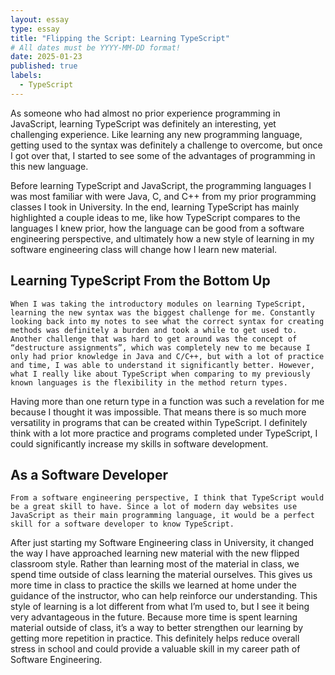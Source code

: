 ```yaml
---
layout: essay
type: essay
title: "Flipping the Script: Learning TypeScript"
# All dates must be YYYY-MM-DD format!
date: 2025-01-23
published: true
labels:
  - TypeScript
---
```


As someone who had almost no prior experience programming in JavaScript, learning TypeScript was definitely an interesting, yet challenging experience. Like learning any new programming language, getting used to the syntax was definitely a challenge to overcome, but once I got over that, I started to see some of the advantages of programming in this new language. 

Before learning TypeScript and JavaScript, the programming languages I was most familiar with were Java, C, and C++ from my prior programming classes I took in University. In the end, learning TypeScript has mainly highlighted a couple ideas to me, like how TypeScript compares to the languages I knew prior, how the language can be good from a software engineering perspective, and ultimately how a new style of learning in my software engineering class will change how I learn new material.

## Learning TypeScript From the Bottom Up 
	When I was taking the introductory modules on learning TypeScript, learning the new syntax was the biggest challenge for me. Constantly looking back into my notes to see what the correct syntax for creating methods was definitely a burden and took a while to get used to. Another challenge that was hard to get around was the concept of “destructure assignments”, which was completely new to me because I only had prior knowledge in Java and C/C++, but with a lot of practice and time, I was able to understand it significantly better. However, what I really like about TypeScript when comparing to my previously known languages is the flexibility in the method return types. 

Having more than one return type in a function was such a revelation for me because I thought it was impossible. That means there is so much more versatility in programs that can be created within TypeScript. I definitely think with a lot more practice and programs completed under TypeScript, I could significantly increase my skills in software development.

## As a Software Developer 
	From a software engineering perspective, I think that TypeScript would be a great skill to have. Since a lot of modern day websites use JavaScript as their main programming language, it would be a perfect skill for a software developer to know TypeScript. 

After just starting my Software Engineering class in University, it changed the way I have approached learning new material with the new flipped classroom style. Rather than learning most of the material in class, we spend time outside of class learning the material ourselves. This gives us more time in class to practice the skills we learned at home under the guidance of the instructor, who can help reinforce our understanding. This style of learning is a lot different from what I’m used to, but I see it being very advantageous in the future. Because more time is spent learning material outside of class, it’s a way to better strengthen our learning by getting more repetition in practice. This definitely helps reduce overall stress in school and could provide a valuable skill in my career path of Software Engineering.
